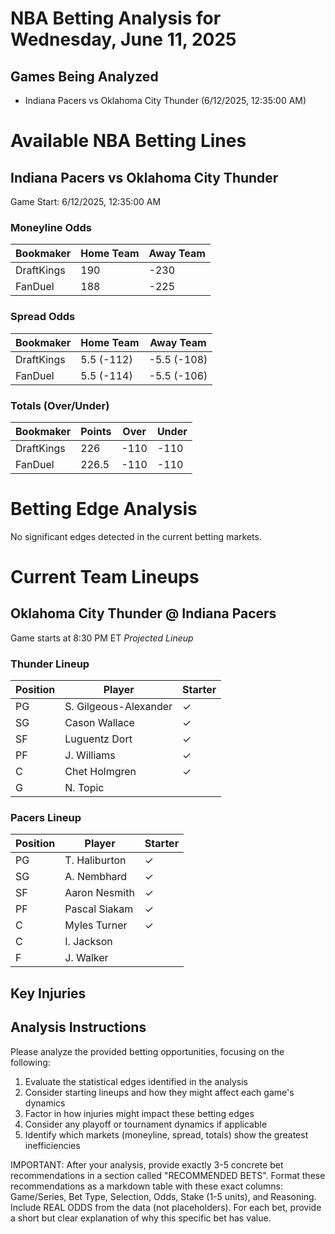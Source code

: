 # NBA Betting Analysis for Wednesday, June 11, 2025

## Games Being Analyzed

- Indiana Pacers vs Oklahoma City Thunder (6/12/2025, 12:35:00 AM)

# Available NBA Betting Lines

## Indiana Pacers vs Oklahoma City Thunder
Game Start: 6/12/2025, 12:35:00 AM

### Moneyline Odds
| Bookmaker | Home Team | Away Team |
|-----------|-----------|----------|
| DraftKings | 190 | -230 |
| FanDuel | 188 | -225 |

### Spread Odds
| Bookmaker | Home Team | Away Team |
|-----------|-----------|----------|
| DraftKings | 5.5 (-112) | -5.5 (-108) |
| FanDuel | 5.5 (-114) | -5.5 (-106) |

### Totals (Over/Under)
| Bookmaker | Points | Over | Under |
|-----------|--------|------|-------|
| DraftKings | 226 | -110 | -110 |
| FanDuel | 226.5 | -110 | -110 |


# Betting Edge Analysis

No significant edges detected in the current betting markets.

# Current Team Lineups

## Oklahoma City Thunder @ Indiana Pacers
Game starts at 8:30 PM ET
*Projected Lineup*

### Thunder Lineup
| Position | Player | Starter |
|----------|--------|--------|
| PG | S. Gilgeous-Alexander | ✓ |
| SG | Cason Wallace | ✓ |
| SF | Luguentz Dort | ✓ |
| PF | J. Williams | ✓ |
| C | Chet Holmgren | ✓ |
| G | N. Topic |  |

### Pacers Lineup
| Position | Player | Starter |
|----------|--------|--------|
| PG | T. Haliburton | ✓ |
| SG | A. Nembhard | ✓ |
| SF | Aaron Nesmith | ✓ |
| PF | Pascal Siakam | ✓ |
| C | Myles Turner | ✓ |
| C | I. Jackson |  |
| F | J. Walker |  |



## Key Injuries


## Analysis Instructions

Please analyze the provided betting opportunities, focusing on the following:

1. Evaluate the statistical edges identified in the analysis
2. Consider starting lineups and how they might affect each game's dynamics
3. Factor in how injuries might impact these betting edges
4. Consider any playoff or tournament dynamics if applicable
5. Identify which markets (moneyline, spread, totals) show the greatest inefficiencies

IMPORTANT: After your analysis, provide exactly 3-5 concrete bet recommendations in a section called "RECOMMENDED BETS". Format these recommendations as a markdown table with these exact columns: Game/Series, Bet Type, Selection, Odds, Stake (1-5 units), and Reasoning. Include REAL ODDS from the data (not placeholders). For each bet, provide a short but clear explanation of why this specific bet has value.